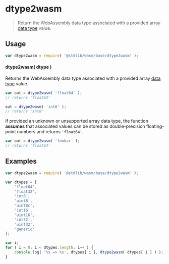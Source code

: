 <!--

@license Apache-2.0

Copyright (c) 2024 The Stdlib Authors.

Licensed under the Apache License, Version 2.0 (the "License");
you may not use this file except in compliance with the License.
You may obtain a copy of the License at

   http://www.apache.org/licenses/LICENSE-2.0

Unless required by applicable law or agreed to in writing, software
distributed under the License is distributed on an "AS IS" BASIS,
WITHOUT WARRANTIES OR CONDITIONS OF ANY KIND, either express or implied.
See the License for the specific language governing permissions and
limitations under the License.

-->

# dtype2wasm

> Return the WebAssembly data type associated with a provided array [data type][@stdlib/array/dtypes] value.

<!-- Section to include introductory text. Make sure to keep an empty line after the intro `section` element and another before the `/section` close. -->

<section class="intro">

</section>

<!-- /.intro -->

<!-- Package usage documentation. -->

<section class="usage">

## Usage

```javascript
var dtype2wasm = require( '@stdlib/wasm/base/dtype2wasm' );
```

#### dtype2wasm( dtype )

Returns the WebAssembly data type associated with a provided array [data type][@stdlib/array/dtypes] value.

```javascript
var out = dtype2wasm( 'float64' );
// returns 'float64'

out = dtype2wasm( 'int8' );
// returns 'int8'
```

If provided an unknown or unsupported array data type, the function **assumes** that associated values can be stored as double-precision floating-point numbers and returns `'float64'`.

```javascript
var out = dtype2wasm( 'foobar' );
// returns 'float64'
```

</section>

<!-- /.usage -->

<!-- Package usage notes. Make sure to keep an empty line after the `section` element and another before the `/section` close. -->

<section class="notes">

</section>

<!-- /.notes -->

<!-- Package usage examples. -->

<section class="examples">

## Examples

<!-- eslint no-undef: "error" -->

```javascript
var dtype2wasm = require( '@stdlib/wasm/base/dtype2wasm' );

var dtypes = [
    'float64',
    'float32',
    'int8',
    'uint8',
    'uint8c',
    'int16',
    'uint16',
    'int32',
    'uint32',
    'generic'
];

var i;
for ( i = 0; i < dtypes.length; i++ ) {
    console.log( '%s => %s', dtypes[ i ], dtype2wasm( dtypes[ i ] ) );
}
```

</section>

<!-- /.examples -->

<!-- Section to include cited references. If references are included, add a horizontal rule *before* the section. Make sure to keep an empty line after the `section` element and another before the `/section` close. -->

<section class="references">

</section>

<!-- /.references -->

<!-- Section for related `stdlib` packages. Do not manually edit this section, as it is automatically populated. -->

<section class="related">

</section>

<!-- /.related -->

<!-- Section for all links. Make sure to keep an empty line after the `section` element and another before the `/section` close. -->

<section class="links">

[@stdlib/array/dtypes]: https://www.npmjs.com/package/@stdlib/array-dtypes

</section>

<!-- /.links -->
